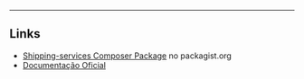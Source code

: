 ---

## Links

* [Shipping-services Composer Package](https://packagist.org/packages/gpupo/shipping-services) no packagist.org
* [Documentação Oficial](http://#)
